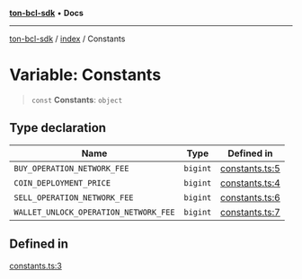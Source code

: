 [**ton-bcl-sdk**](../../README.md) • **Docs**

***

[ton-bcl-sdk](../../README.md) / [index](../README.md) / Constants

# Variable: Constants

> `const` **Constants**: `object`

## Type declaration

| Name | Type | Defined in |
| ------ | ------ | ------ |
| `BUY_OPERATION_NETWORK_FEE` | `bigint` | [constants.ts:5](https://github.com/ton-fun-tech/ton-bcl-sdk/blob/3dee4fb16df3d2a9b10fc9541cf29b0c93974b86/src/constants.ts#L5) |
| `COIN_DEPLOYMENT_PRICE` | `bigint` | [constants.ts:4](https://github.com/ton-fun-tech/ton-bcl-sdk/blob/3dee4fb16df3d2a9b10fc9541cf29b0c93974b86/src/constants.ts#L4) |
| `SELL_OPERATION_NETWORK_FEE` | `bigint` | [constants.ts:6](https://github.com/ton-fun-tech/ton-bcl-sdk/blob/3dee4fb16df3d2a9b10fc9541cf29b0c93974b86/src/constants.ts#L6) |
| `WALLET_UNLOCK_OPERATION_NETWORK_FEE` | `bigint` | [constants.ts:7](https://github.com/ton-fun-tech/ton-bcl-sdk/blob/3dee4fb16df3d2a9b10fc9541cf29b0c93974b86/src/constants.ts#L7) |

## Defined in

[constants.ts:3](https://github.com/ton-fun-tech/ton-bcl-sdk/blob/3dee4fb16df3d2a9b10fc9541cf29b0c93974b86/src/constants.ts#L3)

